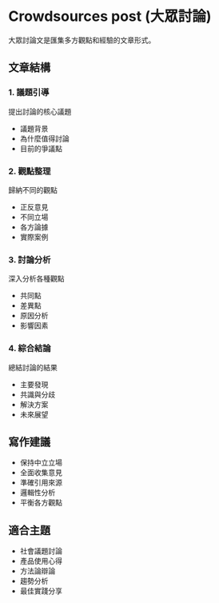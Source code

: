 # Crowdsources post (大眾討論)

大眾討論文是匯集多方觀點和經驗的文章形式。

## 文章結構

### 1. 議題引導
提出討論的核心議題
- 議題背景
- 為什麼值得討論
- 目前的爭議點

### 2. 觀點整理
歸納不同的觀點
- 正反意見
- 不同立場
- 各方論據
- 實際案例

### 3. 討論分析
深入分析各種觀點
- 共同點
- 差異點
- 原因分析
- 影響因素

### 4. 綜合結論
總結討論的結果
- 主要發現
- 共識與分歧
- 解決方案
- 未來展望

## 寫作建議
- 保持中立立場
- 全面收集意見
- 準確引用來源
- 邏輯性分析
- 平衡各方觀點

## 適合主題
- 社會議題討論
- 產品使用心得
- 方法論辯論
- 趨勢分析
- 最佳實踐分享 